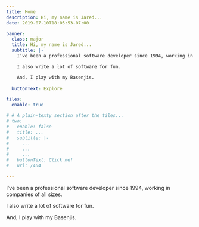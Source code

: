 ```yaml
---
title: Home
description: Hi, my name is Jared...
date: 2019-07-10T18:05:53-07:00

banner:
  class: major
  title: Hi, my name is Jared...
  subtitle: |-
    I’ve been a professional software developer since 1994, working in companies of all sizes.

    I also write a lot of software for fun.

    And, I play with my Basenjis.
    
  buttonText: Explore

tiles:
  enable: true

# # A plain-texty section after the tiles...
# two:
#   enable: false
#   title: ...
#   subtitle: |-
#     ...
#     ...
#     ...
#   buttonText: Click me!
#   url: /404

---
```


I’ve been a professional software developer since 1994, working in companies of all sizes.

I also write a lot of software for fun.

And, I play with my Basenjis.
